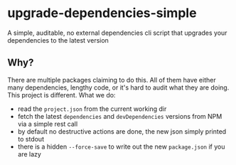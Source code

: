 # upgrade-dependencies-simple
A simple, auditable, no external dependencies cli script that upgrades your dependencies to the latest version

## Why?
There are multiple packages claiming to do this. All of them have either many dependencies, lengthy code, or it's hard to audit what they are doing.
This project is different. What we do:
 - read the `project.json` from the current working dir
 - fetch the latest `dependencies` and `devDependencies` versions from NPM via a simple rest call
 - by default no destructive actions are done, the new json simply printed to stdout
 - there is a hidden `--force-save` to write out the new `package.json` if you are lazy
